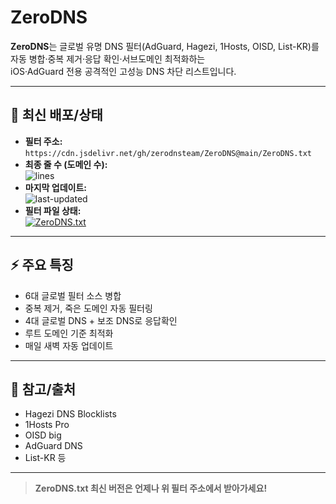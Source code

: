 # ZeroDNS

**ZeroDNS**는 글로벌 유명 DNS 필터(AdGuard, Hagezi, 1Hosts, OISD, List-KR)를 자동 병합·중복 제거·응답 확인·서브도메인 최적화하는  
iOS·AdGuard 전용 공격적인 고성능 DNS 차단 리스트입니다.

---

## 🚀 최신 배포/상태

- **필터 주소:**  
      `https://cdn.jsdelivr.net/gh/zerodnsteam/ZeroDNS@main/ZeroDNS.txt`
- **최종 줄 수 (도메인 수):**  
  ![lines](https://img.shields.io/badge/dynamic/json?color=informational&label=Lines&query=content&url=https://raw.githubusercontent.com/zerodnsteam/ZeroDNS/main/lines.json)
- **마지막 업데이트:**  
  ![last-updated](https://img.shields.io/github/last-commit/zerodnsteam/ZeroDNS?label=Last%20updated)
- **필터 파일 상태:**  
  [![ZeroDNS.txt](https://img.shields.io/badge/ZeroDNS.txt-available-brightgreen?style=flat-square&logo=github)](https://cdn.jsdelivr.net/gh/zerodnsteam/ZeroDNS@main/ZeroDNS.txt)

---

## ⚡️ 주요 특징

- 6대 글로벌 필터 소스 병합
- 중복 제거, 죽은 도메인 자동 필터링
- 4대 글로벌 DNS + 보조 DNS로 응답확인
- 루트 도메인 기준 최적화
- 매일 새벽 자동 업데이트

---

## 🔗 참고/출처

- Hagezi DNS Blocklists
- 1Hosts Pro
- OISD big
- AdGuard DNS
- List-KR 등

---

> **ZeroDNS.txt 최신 버전은 언제나 위 필터 주소에서 받아가세요!**
